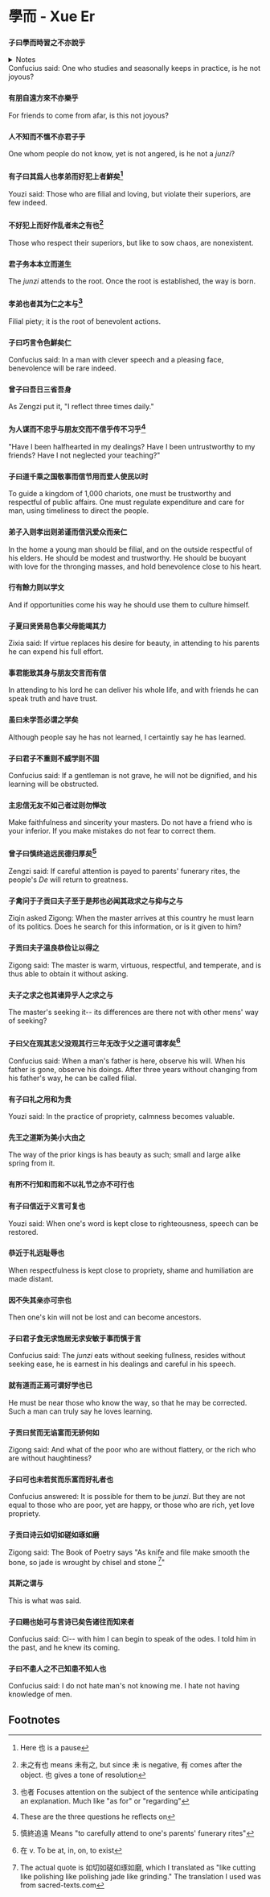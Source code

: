 # 學而 - Xue Er
### `子曰學而時習之不亦說乎`
<details><summary>Notes</summary>
* 子 refers to 孔子
* 時 means "time", but really has more to do with seasons and natural cycles
* 說 is yue, same as 悅
* 乎 connotes a rhetorical question
</details>
Confucius said: One who studies and seasonally keeps in practice, is he not joyous?

### `有朋自遠方來不亦樂乎`
For friends to come from afar, is this not joyous?
### `人不知而不慍不亦君子乎`
One whom people do not know, yet is not angered, is he not a *junzi*?
### `有子曰其爲人也孝弟而好犯上者鮮矣`[^1]
Youzi said: Those who are filial and loving, but violate their superiors, are few indeed.
### `不好犯上而好作乱者未之有也`[^2]
Those who respect their superiors, but like to sow chaos, are nonexistent.
### `君子务本本立而道生`
The *junzi* attends to the root. Once the root is established, the way is born.
### `孝弟也者其为仁之本与`[^3]
Filial piety; it is the root of benevolent actions.
### `子曰巧言令色鮮矣仁`
Confucius said: In a man with clever speech and a pleasing face, benevolence will be rare indeed.
### `曾子曰吾日三省吾身`
As Zengzi put it, "I reflect three times daily."
### `为人谋而不忠乎与朋友交而不信乎传不习乎`[^4]
"Have I been halfhearted in my dealings? Have I been untrustworthy to my friends? Have I not neglected your teaching?"
### `子曰道千乘之国敬事而信节用而爱人使民以时`
To guide a kingdom of 1,000 chariots, one must be trustworthy and respectful of public affairs. One must regulate expenditure and care for man, using timeliness to direct the people.
### `弟子入则孝出则弟谨而信汎爱众而亲仁`
In the home a young man should be filial, and on the outside respectful of his elders. He should be modest and trustworthy. He should be buoyant with love for the thronging masses, and hold benevolence close to his heart.
### `行有餘力则以学文`
And if opportunities come his way he should use them to culture himself.
### `子夏曰贤贤易色事父母能竭其力`
Zixia said: If virtue replaces his desire for beauty, in attending to his parents he can expend his full effort.
### `事君能致其身与朋友交言而有信`
In attending to his lord he can deliver his whole life, and with friends he can speak truth and have trust.
### `虽曰未学吾必谓之学矣`
Although people say he has not learned, I certaintly say he has learned.
### `子曰君子不重则不威学则不固`
Confucius said: If a gentleman is not grave, he will not be dignified, and his learning will be obstructed.
### `主忠信无友不如己者过则勿惮改`
Make faithfulness and sincerity your masters. Do not have a friend who is your inferior. If you make mistakes do not fear to correct them.
### `曾子曰慎终追远民德归厚矣`[^5]
Zengzi said: If careful attention is payed to parents' funerary rites, the people's *De* will return to greatness.
### `子禽问于子贡曰夫子至于是邦也必闻其政求之与抑与之与`
Ziqin asked Zigong: When the master arrives at this country he must learn of its politics. Does he search for this information, or is it given to him?
### `子贡曰夫子温良恭俭让以得之`
Zigong said: The master is warm, virtuous, respectful, and temperate, and is thus able to obtain it without asking.
### `夫子之求之也其诸异乎人之求之与`
The master's seeking it-- its differences are there not with other mens' way of seeking?
### `子曰父在观其志父没观其行三年无改于父之道可谓孝矣`[^6]
Confucius said: When a man's father is here, observe his will. When his father is gone, observe his doings. After three years without changing from his father's way, he can be called filial.
### `有子曰礼之用和为贵`
Youzi said: In the practice of propriety, calmness becomes valuable.
### `先王之道斯为美小大由之`
The way of the prior kings is has beauty as such; small and large alike spring from it.
### `有所不行知和而和不以礼节之亦不可行也`

### `有子曰信近于义言可复也`
Youzi said: When one's word is kept close to righteousness, speech can be restored.
### `恭近于礼远耻辱也`
When respectfulness is kept close to propriety, shame and humiliation are made distant.
### `因不失其亲亦可宗也`
Then one's kin will not be lost and can become ancestors.
### `子曰君子食无求饱居无求安敏于事而慎于言`
Confucius said: The *junzi* eats without seeking fullness, resides without seeking ease, he is earnest in his dealings and careful in his speech.
### `就有道而正焉可谓好学也已`
He must be near those who know the way, so that he may be corrected. Such a man can truly say he loves learning.
### `子贡曰贫而无谄富而无骄何如`
Zigong said: And what of the poor who are without flattery, or the rich who are without haughtiness?
### `子曰可也未若贫而乐富而好礼者也`
Confucius answered: It is possible for them to be *junzi*. But they are not equal to those who are poor, yet are happy, or those who are rich, yet love propriety.
### `子贡曰诗云如切如磋如琢如磨`
Zigong said: The Book of Poetry says "As knife and file make smooth the bone, so jade is wrought by chisel and stone [^7]"
### `其斯之谓与`
This is what was said.
### `子曰赐也始可与言诗已矣告诸往而知来者`
Confucius said: Ci-- with him I can begin to speak of the odes. I told him in the past, and he knew its coming.
### `子曰不患人之不己知患不知人也`
Confucius said: I do not hate man's not knowing me. I hate not having knowledge of men.

## Footnotes
[^1]: Here 也 is a pause
[^2]: 未之有也 means 未有之, but since 未 is negative, 有 comes after the object. 也 gives a tone of resolution
[^3]: 也者 Focuses attention on the subject of the sentence while anticipating an explanation. Much like "as for" or "regarding"
[^4]: These are the three questions he reflects on
[^5]: 慎終追遠 Means "to carefully attend to one's parents' funerary rites"
[^6]: 在 v. To be at, in, on, to exist
[^7]: The actual quote is 如切如磋如琢如磨, which I translated as "like cutting like polishing like polishing jade like grinding." The translation I used was from sacred-texts.com
